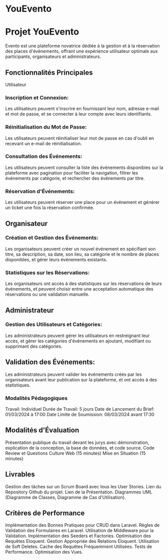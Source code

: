 # YouEvento
# Projet YouEvento



Evento est une plateforme novatrice dédiée à la gestion et à la réservation des places d'événements, offrant une expérience utilisateur optimale aux participants, organisateurs et administrateurs.

## Fonctionnalités Principales
Utilisateur
### Inscription et Connexion: 
Les utilisateurs peuvent s'inscrire en fournissant leur nom, adresse e-mail et mot de passe, et se connecter à leur compte avec leurs identifiants.
### Réinitialisation du Mot de Passe:
Les utilisateurs peuvent réinitialiser leur mot de passe en cas d'oubli en recevant un e-mail de réinitialisation.
### Consultation des Événements: 
Les utilisateurs peuvent consulter la liste des événements disponibles sur la plateforme avec pagination pour faciliter la navigation, filtrer les événements par catégorie, et rechercher des événements par titre.
### Réservation d'Événements:
Les utilisateurs peuvent réserver une place pour un événement et générer un ticket une fois la réservation confirmée.
## Organisateur
### Création et Gestion des Événements:
Les organisateurs peuvent créer un nouvel événement en spécifiant son titre, sa description, sa date, son lieu, sa catégorie et le nombre de places disponibles, et gérer leurs événements existants.
### Statistiques sur les Réservations: 
Les organisateurs ont accès à des statistiques sur les réservations de leurs événements, et peuvent choisir entre une acceptation automatique des réservations ou une validation manuelle.
## Administrateur
### Gestion des Utilisateurs et Catégories: 
Les administrateurs peuvent gérer les utilisateurs en restreignant leur accès, et gérer les catégories d'événements en ajoutant, modifiant ou supprimant des catégories.
## Validation des Événements:
Les administrateurs peuvent valider les événements créés par les organisateurs avant leur publication sur la plateforme, et ont accès à des statistiques.
### Modalités Pédagogiques
Travail: Individuel
Durée de Travail: 5 jours
Date de Lancement du Brief: 01/03/2024 à 17:00
Date Limite de Soumission: 08/03/2024 avant 17:30
## Modalités d'Évaluation
Présentation publique du travail devant les jurys avec démonstration, explication de la conception, la base de données, et code source.
Code Review et Questions Culture Web (15 minutes)
Mise en Situation (15 minutes)
## Livrables
Gestion des tâches sur un Scrum Board avec tous les User Stories.
Lien du Repository Github du projet.
Lien de la Présentation.
Diagrammes UML (Diagramme de Classes, Diagramme de Cas d'Utilisation).
## Critères de Performance
Implémentation des Bonnes Pratiques pour CRUD dans Laravel.
Règles de Validation des Formulaires en Laravel.
Utilisation de Middleware pour la Validation.
Implémentation des Seeders et Factories.
Optimisation des Requêtes Eloquent.
Gestion Appropriée des Relations Eloquent.
Utilisation de Soft Deletes.
Cache des Requêtes Fréquemment Utilisées.
Tests de Performance.
Optimisation des Vues.
